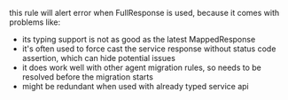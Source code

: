 this rule will alert error when FullResponse is used, because it comes with problems like:

- its typing support is not as good as the latest MappedResponse
- it's often used to force cast the service response without status code assertion, which can hide potential issues
- it does work well with other agent migration rules, so needs to be resolved before the migration starts
- might be redundant when used with already typed service api
